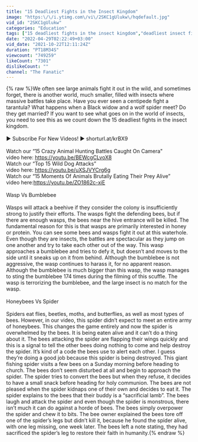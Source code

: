 ```yaml
---
title: "15 Deadliest Fights in the Insect Kingdom"
image: "https:\/\/i.ytimg.com\/vi\/2SKC1gUlukw\/hqdefault.jpg"
vid_id: "2SKC1gUlukw"
categories: "Education"
tags: ["15 deadliest fights in the insect kingdom","deadliest insect fights","insects"]
date: "2022-04-29T02:22:49+03:00"
vid_date: "2021-10-22T12:11:24Z"
duration: "PT18M34S"
viewcount: "749259"
likeCount: "7301"
dislikeCount: ""
channel: "The Fanatic"
---
```

{% raw %}We often see large animals fight it out in the wild, and sometimes forget, there is another world, much smaller, filled with insects where massive battles take place. Have you ever seen a centipede fight a tarantula? What happens when a Black widow and a wolf spider meet? Do they get married? If you want to see what goes on in the world of insects, you need to see this as we count down the 15 deadliest fights in the insect kingdom.<br /><br />► Subscribe For New Videos! ► shorturl.at/krBX9 <br /><br />Watch our “15 Crazy Animal Hunting Battles Caught On Camera&quot;<br />video here: <a rel="nofollow" target="blank" href="https://youtu.be/BEWcgCLvoX8">https://youtu.be/BEWcgCLvoX8</a><br />Watch our “Top 15 Wild Dog Attacks”<br />video here: <a rel="nofollow" target="blank" href="https://youtu.be/uXSJVYCrg6g">https://youtu.be/uXSJVYCrg6g</a><br />Watch our “15 Moments Of Animals Brutally Eating Their Prey Alive”<br />video here:<a rel="nofollow" target="blank" href="https://youtu.be/ZO1862c-xiE">https://youtu.be/ZO1862c-xiE</a><br /><br />Wasp Vs Bumblebee<br /><br />Wasps will attack a beehive if they consider the colony is insufficiently strong to justify their efforts. The wasps fight the defending bees, but if there are enough wasps, the bees near the hive entrance will be killed. The fundamental reason for this is that wasps are primarily interested in honey or protein. You can see some bees and wasps fight it out at this waterhole. Even though they are insects, the battles are spectacular as they jump on one another and try to take each other out of the way. This wasp approaches a bumblebee and tries to defy it, but doesn’t and moves to the side until it sneaks up on it from behind. Although the bumblebee is not aggressive, the wasp continues to harass it, for no apparent reason. Although the bumblebee is much bigger than this wasp, the wasp manages to sting the bumblebee 174 times during the filming of this scuffle. The wasp is terrorizing the bumblebee, and the large insect is no match for the wasp. <br /><br />Honeybees Vs Spider<br /><br />Spiders eat flies, beetles, moths, and butterflies, as well as most types of bees. However, in our video, this spider didn’t expect to meet an entire army of honeybees. This changes the game entirely and now the spider is overwhelmed by the bees. It is being eaten alive and it can’t do a thing about it. The bees attacking the spider are flapping their wings quickly and this is a signal to tell the other bees doing nothing to come and help destroy the spider. It’s kind of a code the bees use to alert each other. I guess they’re doing a good job because this spider is being destroyed. This giant fishing spider visits a few bees on a Sunday morning before heading to church. The bees don’t seem disturbed at all and begin to approach the spider. The spider tries to convert the bees but when they refuse, it decides to have a small snack before heading for holy communion. The bees are not pleased when the spider kidnaps one of their own and decides to eat it. The spider explains to the bees that their buddy is a “sacrificial lamb”. The bees laugh and attack the spider and even though the spider is monstrous, there isn’t much it can do against a horde of bees. The bees simply overpower the spider and chew it to bits. The bee owner explained the bees tore off one of the spider’s legs but didn’t kill it, because he found the spider alive, with one leg missing, one week later. The bees left a note stating, they had sacrificed the spider’s leg to restore their faith in humanity.{% endraw %}
